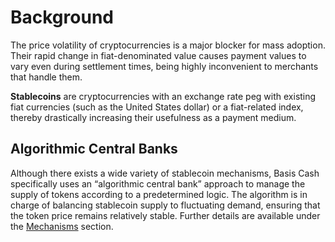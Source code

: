 # Background

The price volatility of cryptocurrencies is a major blocker for mass adoption. Their rapid change in fiat-denominated value causes payment values to vary even during settlement times, being highly inconvenient to merchants that handle them.

**Stablecoins** are cryptocurrencies with an exchange rate peg with existing fiat currencies \(such as the United States dollar\) or a fiat-related index, thereby drastically increasing their usefulness as a payment medium.

## Algorithmic Central Banks <a id="algorithmic-central-banks"></a>

Although there exists a wide variety of stablecoin mechanisms, Basis Cash specifically uses an “algorithmic central bank” approach to manage the supply of tokens according to a predetermined logic. The algorithm is in charge of balancing stablecoin supply to fluctuating demand, ensuring that the token price remains relatively stable. Further details are available under the [Mechanisms](mechanisms/stabilization-mechanism.md) section.

